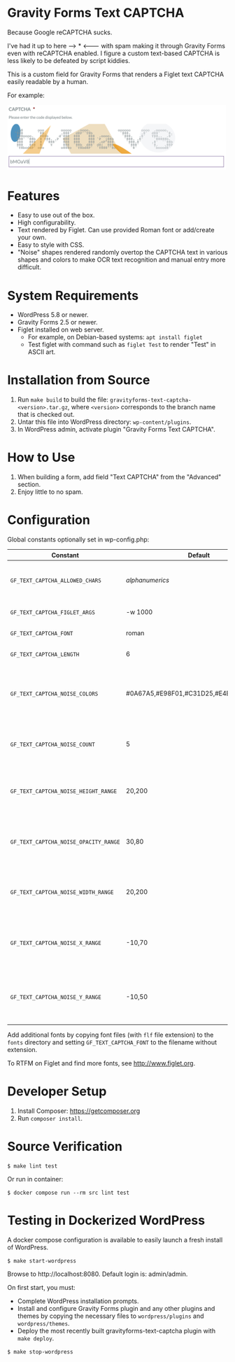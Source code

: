 # Gravity Forms Text CAPTCHA
Because Google reCAPTCHA sucks.

I've had it up to here --> * <--- with spam making it through Gravity Forms
even with reCAPTCHA enabled.  I figure a custom text-based CAPTCHA is less
likely to be defeated by script kiddies.

This is a custom field for Gravity Forms that renders a Figlet text CAPTCHA
easily readable by a human.

For example:

<img src="https://github.com/spoulson/gravityforms-text-captcha/raw/d3aab0b03a0c1f0ec06eee1ec8b4765a415dd37b/CAPTCHA%20example.png" width="500" alt="CAPTCHA example" />

# Features
* Easy to use out of the box.
* High configurability.
* Text rendered by Figlet.  Can use provided Roman font or add/create your own.
* Easy to style with CSS.
* "Noise" shapes rendered randomly overtop the CAPTCHA text in various shapes
  and colors to make OCR text recognition and manual entry more difficult.

# System Requirements
* WordPress 5.8 or newer.
* Gravity Forms 2.5 or newer.
* Figlet installed on web server.
   * For example, on Debian-based systems: `apt install figlet`
   * Test figlet with command such as `figlet Test` to render "Test" in ASCII art.

# Installation from Source
1. Run `make build` to build the file:
   `gravityforms-text-captcha-<version>.tar.gz`, where `<version>` corresponds
   to the branch name that is checked out.
2. Untar this file into WordPress directory: `wp-content/plugins`.
3. In WordPress admin, activate plugin "Gravity Forms Text CAPTCHA".

# How to Use
1. When building a form, add field "Text CAPTCHA" from the "Advanced" section.
2. Enjoy little to no spam.

# Configuration
Global constants optionally set in wp-config.php:

Constant                        | Default         | Description
------------------------------- | --------------- | --------------------------------------
`GF_TEXT_CAPTCHA_ALLOWED_CHARS` | *alphanumerics* | Allowed characters for CAPTCHA string.
`GF_TEXT_CAPTCHA_FIGLET_ARGS`   | -w 1000         | Additional arguments to Figlet.
`GF_TEXT_CAPTCHA_FONT`          | roman           | Figlet font name.
`GF_TEXT_CAPTCHA_LENGTH`        | 6               | CAPTCHA character length.
`GF_TEXT_CAPTCHA_NOISE_COLORS`  | #0A67A5,#E98F01,#C31D25,#E4E6EC,#E1C591 | Noise color scheme containing 1 or more colors, comma separated.
`GF_TEXT_CAPTCHA_NOISE_COUNT`   | 5               | Number of noisy shapes rendered on the CAPTCHA.
`GF_TEXT_CAPTCHA_NOISE_HEIGHT_RANGE` | 20,200     | Inclusive range of noise height in px, comma separated.
`GF_TEXT_CAPTCHA_NOISE_OPACITY_RANGE` | 30,80     | Inclusive range of noise opacity in percent, comma separated.
`GF_TEXT_CAPTCHA_NOISE_WIDTH_RANGE` | 20,200      | Inclusive range of noise width in px, comma separated.
`GF_TEXT_CAPTCHA_NOISE_X_RANGE` | -10,70          | Inclusive range of noise X offset in percent, comma separated.
`GF_TEXT_CAPTCHA_NOISE_Y_RANGE` | -10,50          | Inclusive range of noise Y offset in percent, comma separated.

Add additional fonts by copying font files (with `flf` file extension) to the
`fonts` directory and setting `GF_TEXT_CAPTCHA_FONT` to the filename without
extension.

To RTFM on Figlet and find more fonts, see http://www.figlet.org.

# Developer Setup
1. Install Composer: https://getcomposer.org
2. Run `composer install`.

# Source Verification
```
$ make lint test
```

Or run in container:
```
$ docker compose run --rm src lint test
```

# Testing in Dockerized WordPress
A docker compose configuration is available to easily launch a fresh install of WordPress.
```
$ make start-wordpress
```

Browse to http://localhost:8080.  Default login is: admin/admin.

On first start, you must:
* Complete WordPress installation prompts.
* Install and configure Gravity Forms plugin and any other plugins and themes by copying the necessary files to `wordpress/plugins` and `wordpress/themes`.
* Deploy the most recently built gravityforms-text-captcha plugin with `make deploy`.

```
$ make stop-wordpress
```
